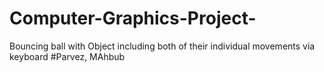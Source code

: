 # Computer-Graphics-Project-
Bouncing ball with Object including both of their individual movements via keyboard
#Parvez, MAhbub

